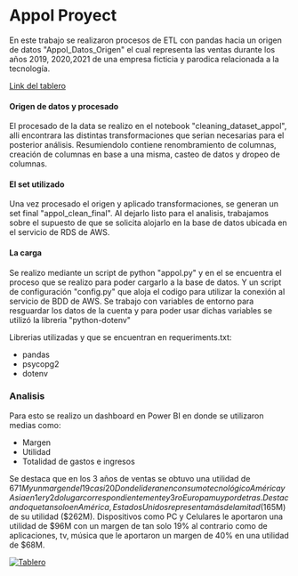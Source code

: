 # Appol Proyect
En este trabajo se realizaron procesos de ETL con pandas hacia un origen de datos "Appol_Datos_Origen" el cual representa las ventas durante los años 2019, 2020,2021 de una empresa ficticia y parodica relacionada a la tecnología.

[Link del tablero ](https://app.powerbi.com/view?r=eyJrIjoiZWU4NGM5OTgtMjFlNS00NWQ1LWI3Y2ItOTJmYmJkNTc2NzNhIiwidCI6IjA1NzFiYTFiLTViMzAtNGNlNi1hNGU0LWM0ZGM4NDUwMDJlMSIsImMiOjR9 "Link del tablero ")

#### Origen de datos y procesado
El procesado de la data se realizo en el  notebook "cleaning_dataset_appol", alli encontrara las distintas transformaciones que serian necesarias para el posterior análisis. Resumiendolo contiene renombramiento de columnas, creación de columnas en base a una misma, casteo de datos y dropeo de columnas.

#### El set utilizado

Una vez procesado el origen y aplicado transformaciones, se generan un set final "appol_clean_final". Al dejarlo listo para el analisis, trabajamos sobre el supuesto de que se solicita alojarlo en la base de datos ubicada en el servicio de RDS de AWS.

#### La carga
Se realizo mediante un script de python "appol.py" y en el se encuentra el proceso que se realizo para poder cargarlo a la base de datos.
Y un script de configuración "config.py" que aloja el codigo para utilizar la conexión al servicio de BDD de AWS. Se trabajo con variables de entorno para resguardar los datos de la cuenta y para poder usar dichas variables se utilizó la libreria "python-dotenv"

Librerias utilizadas y que se encuentran en requeriments.txt:
- pandas
- psycopg2
- dotenv

### Analisis
Para esto se realizo un dashboard en Power BI en donde se utilizaron medias como:
- Margen
- Utilidad
- Totalidad de gastos e ingresos

Se destaca que en los 3 años de ventas se obtuvo una utilidad de $671M y un margen del 19 casi 20%.
Donde lideran en consumo tecnológico América y Asia en 1er y 2do lugar correspondientemente y 3ro Europa muy por detras.
Destacando que tan solo en América, Estados Unidos representa más de la mitad ($165M) de su utilidad ($262M). Dispositivos como PC y Celulares le aportaron una utilidad de $96M con un margen de tan solo 19% al contrario como de aplicaciones, tv, música que le aportaron un margen de 40% en una utilidad de $68M.

[![Tablero](Github "Tablero")](https://raw.githubusercontent.com/alexissuarez024/ETL_and_data_visualization_with_PowerBI/main/img/tablero.png "Tablero")